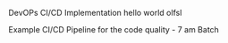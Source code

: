 DevOPs CI/CD Implementation hello world olfsl

Example CI/CD Pipeline for the code quality - 7 am Batch
